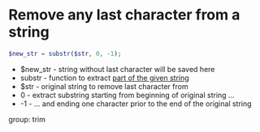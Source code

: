 # Remove any last character from a string

```php
$new_str = substr($str, 0, -1);
```

- $new_str - string without last character will be saved here
- substr - function to extract [part of the given string](https://www.php.net/manual/function.substr.php)
- $str - original string to remove last character from
- 0 - extract substring starting from beginning of original string ...
- -1 - ... and ending one character prior to the end of the original string

group: trim
